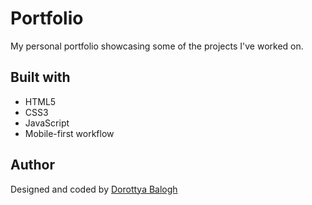 # Portfolio

My personal portfolio showcasing some of the projects I've worked on.

## Built with

- HTML5
- CSS3
- JavaScript
- Mobile-first workflow

## Author

Designed and coded by [Dorottya Balogh](https://github.com/DorottyaB)
